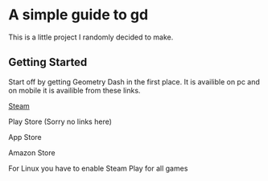 # A simple guide to gd
This is a little project I randomly decided to make.
## Getting Started
Start off by getting Geometry Dash in the first place. It is availible on pc and on mobile it is availible from these links.

[Steam](https://store.steampowered.com/app/322170/Geometry_Dash/)

Play Store (Sorry no links here)

App Store 

Amazon Store

For Linux you have to enable Steam Play for all games